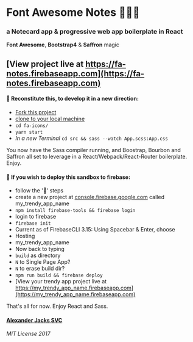 # Font Awesome Notes :flower_playing_cards::dromedary_camel::sparkles:
### a Notecard app & progressive web app boilerplate in React
**Font Awesome**, **Bootstrap4** & **Saffron** magic

## [View project live at https://fa-notes.firebaseapp.com](https://fa-notes.firebaseapp.com)

#### :construction: Reconstitute this, to develop it in a new direction:
- [Fork this project](https://help.github.com/articles/fork-a-repo/)
- [clone to your local machine](https://help.github.com/articles/cloning-a-repository/)
- ```cd fa-icons/```
- ```yarn start```
 - _In a new Terminal_
 ```cd src && sass --watch App.scss:App.css```

You now have the Sass compiler running, and Boostrap, Bourbon and Saffron all set to leverage in a React/Webpack/React-Router boilerplate. Enjoy.

#### :rocket: If you wish to deploy this sandbox to firebase:
- follow the ':construction:' steps
- create a new project at [console.firebase.google.com](firebase) called my_trendy_app_name
- ```npm install firebase-tools && firebase login```
- login to firebase
- ```firebase init```
- Current as of FirebaseCLI 3.15: Using Spacebar & Enter, choose
 - Hosting
 - my_trendy_app_name
- Now back to typing
 - ```build``` as directory
 - ```N``` to Single Page App?
 - ```N``` to erase build dir?
- ```npm run build && firebase deploy```
- [View your trendy app project live at https://my_trendy_app_name.firebaseapp.com](https://my_trendy_app_name.firebaseapp.com)

That's all for now. Enjoy React and Sass.

#### [Alexander Jacks SVC](http://alexanderjacks.biz)

_MIT License 2017_
